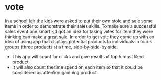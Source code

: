 # vote

In a school fair the kids were asked to put their own stole and sale some items in order to demonstrate their sales skills. To make sure a successful sales event one smart kid got an idea for taking votes for item they were thinking can make a great sale. In order to get vote they come up with an idea of using app that displays potential products to individuals in focus groups (three products at a time, side-by-side-by-side.

- This app will count for clicks and give results of top 5 most liked product.
- It will also count the time spend on each item so that it could be considered as attention gainning product.
